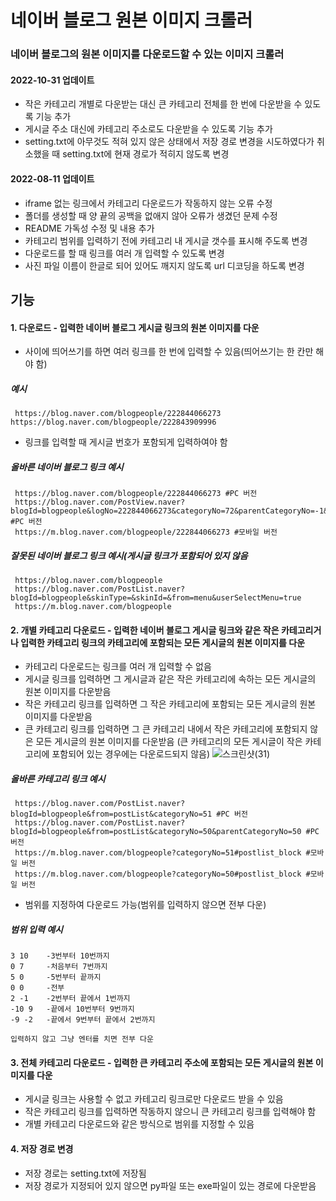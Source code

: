 # 네이버 블로그 원본 이미지 크롤러
### 네이버 블로그의 원본 이미지를 다운로드할 수 있는 이미지 크롤러
#### 2022-10-31 업데이트
* 작은 카테고리 개별로 다운받는 대신 큰 카테고리 전체를 한 번에 다운받을 수 있도록 기능 추가
* 게시글 주소 대신에 카테고리 주소로도 다운받을 수 있도록 기능 추가
* setting.txt에 아무것도 적혀 있지 않은 상태에서 저장 경로 변경을 시도하였다가 취소했을 때 setting.txt에 현재 경로가 적히지 않도록 변경
#### 2022-08-11 업데이트
* iframe 없는 링크에서 카테고리 다운로드가 작동하지 않는 오류 수정
* 폴더를 생성할 때 양 끝의 공백을 없애지 않아 오류가 생겼던 문제 수정
* README 가독성 수정 및 내용 추가
* 카테고리 범위를 입력하기 전에 카테고리 내 게시글 갯수를 표시해 주도록 변경
* 다운로드를 할 때 링크를 여러 개 입력할 수 있도록 변경
* 사진 파일 이름이 한글로 되어 있어도 깨지지 않도록 url 디코딩을 하도록 변경
## 기능
#### 1. 다운로드 - 입력한 네이버 블로그 게시글 링크의 원본 이미지를 다운
* 사이에 띄어쓰기를 하면 여러 링크를 한 번에 입력할 수 있음(띄어쓰기는 한 칸만 해야 함)
##### 예시
     https://blog.naver.com/blogpeople/222844066273 https://blog.naver.com/blogpeople/222843909996
* 링크를 입력할 때 게시글 번호가 포함되게 입력하여야 함
##### 올바른 네이버 블로그 링크 예시
     https://blog.naver.com/blogpeople/222844066273 #PC 버전
     https://blog.naver.com/PostView.naver?blogId=blogpeople&logNo=222844066273&categoryNo=72&parentCategoryNo=-1&viewDate=&currentPage=&postListTopCurrentPage=&isAfterWrite=true #PC 버전
     https://m.blog.naver.com/blogpeople/222844066273 #모바일 버전
##### 잘못된 네이버 블로그 링크 예시(게시글 링크가 포함되어 있지 않음
     https://blog.naver.com/blogpeople
     https://blog.naver.com/PostList.naver?blogId=blogpeople&skinType=&skinId=&from=menu&userSelectMenu=true
     https://m.blog.naver.com/blogpeople
#### 2. 개별 카테고리 다운로드 - 입력한 네이버 블로그 게시글 링크와 같은 작은 카테고리거나 입력한 카테고리 링크의 카테고리에 포함되는 모든 게시글의 원본 이미지를 다운
* 카테고리 다운로드는 링크를 여러 개 입력할 수 없음
* 게시글 링크를 입력하면 그 게시글과 같은 작은 카테고리에 속하는 모든 게시글의 원본 이미지를 다운받음
* 작은 카테고리 링크를 입력하면 그 작은 카테고리에 포함되는 모든 게시글의 원본 이미지를 다운받음
* 큰 카테고리 링크를 입력하면 그 큰 카테고리 내에서 작은 카테고리에 포함되지 않은 모든 게시글의 원본 이미지를 다운받음 (큰 카테고리의 모든 게시글이 작은 카테고리에 포함되어 있는 경우에는 다운로드되지 않음)
![스크린샷(31)](https://user-images.githubusercontent.com/67197446/198900590-6914bc90-10dd-4531-a852-60eb0b1f30f3.png)


##### 올바른 카테고리 링크 예시
     https://blog.naver.com/PostList.naver?blogId=blogpeople&from=postList&categoryNo=51 #PC 버전
     https://blog.naver.com/PostList.naver?blogId=blogpeople&from=postList&categoryNo=50&parentCategoryNo=50 #PC 버전
     https://m.blog.naver.com/blogpeople?categoryNo=51#postlist_block #모바일 버전
     https://m.blog.naver.com/blogpeople?categoryNo=50#postlist_block #모바일 버전
* 범위를 지정하여 다운로드 가능(범위를 입력하지 않으면 전부 다운)
##### 범위 입력 예시
    3 10    -3번부터 10번까지
    0 7     -처음부터 7번까지
    5 0     -5번부터 끝까지
    0 0     -전부
    2 -1    -2번부터 끝에서 1번까지
    -10 9   -끝에서 10번부터 9번까지
    -9 -2   -끝에서 9번부터 끝에서 2번까지
    
    입력하지 않고 그냥 엔터를 치면 전부 다운
#### 3. 전체 카테고리 다운로드 - 입력한 큰 카테고리 주소에 포함되는 모든 게시글의 원본 이미지를 다운
* 게시글 링크는 사용할 수 없고 카테고리 링크로만 다운로드 받을 수 있음
* 작은 카테고리 링크를 입력하면 작동하지 않으니 큰 카테고리 링크를 입력해야 함
* 개별 카테고리 다운로드와 같은 방식으로 범위를 지정할 수 있음
#### 4. 저장 경로 변경
* 저장 경로는 setting.txt에 저장됨
* 저장 경로가 지정되어 있지 않으면 py파일 또는 exe파일이 있는 경로에 다운받음
